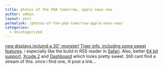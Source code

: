 ```yaml
---
title: photos of the PDA tomorrow, apple news now
author: admin
layout: post
permalink: /photos-of-the-pda-tomorrow-apple-news-now/
categories:
  - Uncategorized
---
```

[new displays incluind a 30&#8243; monster!][1] [Tiger info, incluidng some sweet features][2]. i especially like the build in RSS reader in [Safari][3]. Also, better [64 bit support][4], [Xcode 2][5] and [Dashboard][6] which looks pretty sweet. Still cant find a stream of this. once i find one, ill post a link&#8230;

 [1]: http://www.apple.com/displays/
 [2]: http://www.apple.com/macosx/tiger/
 [3]: http://www.apple.com/macosx/tiger/safari.html
 [4]: http://www.apple.com/macosx/tiger/64bit.html
 [5]: http://www.apple.com/macosx/tiger/xcode.html
 [6]: http://www.apple.com/macosx/tiger/dashboard.html